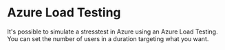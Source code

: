 # Azure Load Testing

It's possible to simulate a stresstest in Azure using an Azure Load Testing.
You can set the number of users in a duration targeting what you want.
